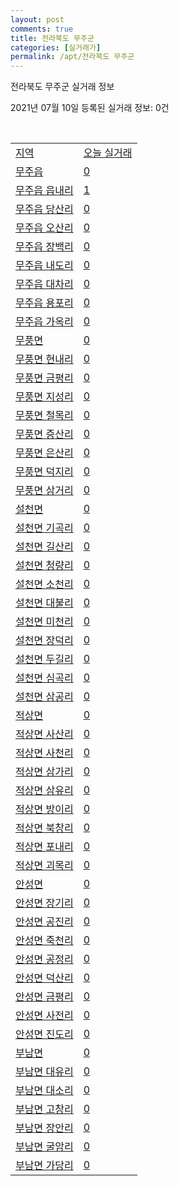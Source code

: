 ```yaml
---
layout: post
comments: true
title: 전라북도 무주군
categories: [실거래가]
permalink: /apt/전라북도 무주군
---
```


전라북도 무주군 실거래 정보

2021년 07월 10일 등록된 실거래 정보: 0건

<script type="text/javascript">
  google.charts.load('current', {'packages':['corechart']});
  google.charts.setOnLoadCallback(drawChart);

  function drawChart() {
    var data = google.visualization.arrayToDataTable([['거래일', '매매', '전월세', '전매'], ['20-07', 5, 16, 0], ['20-08', 1, 23, 0], ['20-09', 10, 12, 0], ['20-10', 4, 3, 0], ['20-11', 5, 3, 0], ['20-12', 12, 2, 0], ['21-01', 16, 2, 0], ['21-02', 14, 5, 0], ['21-03', 7, 1, 0], ['21-04', 18, 2, 0], ['21-05', 14, 1, 0], ['21-06', 2, 2, 0]]);

    var options = {
      title: '최근 1년간 유형별 거래량 추이',
      legend: { position: 'bottom' }
    };

    var chart = new google.visualization.LineChart(document.getElementById('columnchart_material'));
    chart.draw(data, (options));
  }
</script>

<div id="columnchart_material" style="width: 95%; margin-left: -35px"></div>
<br>
<table class="sortable">
  <tr>
    <td><a href="#">지역</a></td>
    <td><a href="#">오늘 실거래</a></td>
  </tr>

  
  <tr class="item">
    <td><a href="전라북도 무주군 무주읍">무주읍</a></td>
    <td><a href="전라북도 무주군 무주읍">0</a></td>
  </tr>
    

  <tr class="item">
    <td><a href="전라북도 무주군 무주읍 읍내리">무주읍 읍내리</a></td>
    <td><a href="전라북도 무주군 무주읍 읍내리">1</a></td>
  </tr>
    

  <tr class="item">
    <td><a href="전라북도 무주군 무주읍 당산리">무주읍 당산리</a></td>
    <td><a href="전라북도 무주군 무주읍 당산리">0</a></td>
  </tr>
    

  <tr class="item">
    <td><a href="전라북도 무주군 무주읍 오산리">무주읍 오산리</a></td>
    <td><a href="전라북도 무주군 무주읍 오산리">0</a></td>
  </tr>
    

  <tr class="item">
    <td><a href="전라북도 무주군 무주읍 장백리">무주읍 장백리</a></td>
    <td><a href="전라북도 무주군 무주읍 장백리">0</a></td>
  </tr>
    

  <tr class="item">
    <td><a href="전라북도 무주군 무주읍 내도리">무주읍 내도리</a></td>
    <td><a href="전라북도 무주군 무주읍 내도리">0</a></td>
  </tr>
    

  <tr class="item">
    <td><a href="전라북도 무주군 무주읍 대차리">무주읍 대차리</a></td>
    <td><a href="전라북도 무주군 무주읍 대차리">0</a></td>
  </tr>
    

  <tr class="item">
    <td><a href="전라북도 무주군 무주읍 용포리">무주읍 용포리</a></td>
    <td><a href="전라북도 무주군 무주읍 용포리">0</a></td>
  </tr>
    

  <tr class="item">
    <td><a href="전라북도 무주군 무주읍 가옥리">무주읍 가옥리</a></td>
    <td><a href="전라북도 무주군 무주읍 가옥리">0</a></td>
  </tr>
    

  <tr class="item">
    <td><a href="전라북도 무주군 무풍면">무풍면</a></td>
    <td><a href="전라북도 무주군 무풍면">0</a></td>
  </tr>
    

  <tr class="item">
    <td><a href="전라북도 무주군 무풍면 현내리">무풍면 현내리</a></td>
    <td><a href="전라북도 무주군 무풍면 현내리">0</a></td>
  </tr>
    

  <tr class="item">
    <td><a href="전라북도 무주군 무풍면 금평리">무풍면 금평리</a></td>
    <td><a href="전라북도 무주군 무풍면 금평리">0</a></td>
  </tr>
    

  <tr class="item">
    <td><a href="전라북도 무주군 무풍면 지성리">무풍면 지성리</a></td>
    <td><a href="전라북도 무주군 무풍면 지성리">0</a></td>
  </tr>
    

  <tr class="item">
    <td><a href="전라북도 무주군 무풍면 철목리">무풍면 철목리</a></td>
    <td><a href="전라북도 무주군 무풍면 철목리">0</a></td>
  </tr>
    

  <tr class="item">
    <td><a href="전라북도 무주군 무풍면 증산리">무풍면 증산리</a></td>
    <td><a href="전라북도 무주군 무풍면 증산리">0</a></td>
  </tr>
    

  <tr class="item">
    <td><a href="전라북도 무주군 무풍면 은산리">무풍면 은산리</a></td>
    <td><a href="전라북도 무주군 무풍면 은산리">0</a></td>
  </tr>
    

  <tr class="item">
    <td><a href="전라북도 무주군 무풍면 덕지리">무풍면 덕지리</a></td>
    <td><a href="전라북도 무주군 무풍면 덕지리">0</a></td>
  </tr>
    

  <tr class="item">
    <td><a href="전라북도 무주군 무풍면 삼거리">무풍면 삼거리</a></td>
    <td><a href="전라북도 무주군 무풍면 삼거리">0</a></td>
  </tr>
    

  <tr class="item">
    <td><a href="전라북도 무주군 설천면">설천면</a></td>
    <td><a href="전라북도 무주군 설천면">0</a></td>
  </tr>
    

  <tr class="item">
    <td><a href="전라북도 무주군 설천면 기곡리">설천면 기곡리</a></td>
    <td><a href="전라북도 무주군 설천면 기곡리">0</a></td>
  </tr>
    

  <tr class="item">
    <td><a href="전라북도 무주군 설천면 길산리">설천면 길산리</a></td>
    <td><a href="전라북도 무주군 설천면 길산리">0</a></td>
  </tr>
    

  <tr class="item">
    <td><a href="전라북도 무주군 설천면 청량리">설천면 청량리</a></td>
    <td><a href="전라북도 무주군 설천면 청량리">0</a></td>
  </tr>
    

  <tr class="item">
    <td><a href="전라북도 무주군 설천면 소천리">설천면 소천리</a></td>
    <td><a href="전라북도 무주군 설천면 소천리">0</a></td>
  </tr>
    

  <tr class="item">
    <td><a href="전라북도 무주군 설천면 대불리">설천면 대불리</a></td>
    <td><a href="전라북도 무주군 설천면 대불리">0</a></td>
  </tr>
    

  <tr class="item">
    <td><a href="전라북도 무주군 설천면 미천리">설천면 미천리</a></td>
    <td><a href="전라북도 무주군 설천면 미천리">0</a></td>
  </tr>
    

  <tr class="item">
    <td><a href="전라북도 무주군 설천면 장덕리">설천면 장덕리</a></td>
    <td><a href="전라북도 무주군 설천면 장덕리">0</a></td>
  </tr>
    

  <tr class="item">
    <td><a href="전라북도 무주군 설천면 두길리">설천면 두길리</a></td>
    <td><a href="전라북도 무주군 설천면 두길리">0</a></td>
  </tr>
    

  <tr class="item">
    <td><a href="전라북도 무주군 설천면 심곡리">설천면 심곡리</a></td>
    <td><a href="전라북도 무주군 설천면 심곡리">0</a></td>
  </tr>
    

  <tr class="item">
    <td><a href="전라북도 무주군 설천면 삼공리">설천면 삼공리</a></td>
    <td><a href="전라북도 무주군 설천면 삼공리">0</a></td>
  </tr>
    

  <tr class="item">
    <td><a href="전라북도 무주군 적상면">적상면</a></td>
    <td><a href="전라북도 무주군 적상면">0</a></td>
  </tr>
    

  <tr class="item">
    <td><a href="전라북도 무주군 적상면 사산리">적상면 사산리</a></td>
    <td><a href="전라북도 무주군 적상면 사산리">0</a></td>
  </tr>
    

  <tr class="item">
    <td><a href="전라북도 무주군 적상면 사천리">적상면 사천리</a></td>
    <td><a href="전라북도 무주군 적상면 사천리">0</a></td>
  </tr>
    

  <tr class="item">
    <td><a href="전라북도 무주군 적상면 삼가리">적상면 삼가리</a></td>
    <td><a href="전라북도 무주군 적상면 삼가리">0</a></td>
  </tr>
    

  <tr class="item">
    <td><a href="전라북도 무주군 적상면 삼유리">적상면 삼유리</a></td>
    <td><a href="전라북도 무주군 적상면 삼유리">0</a></td>
  </tr>
    

  <tr class="item">
    <td><a href="전라북도 무주군 적상면 방이리">적상면 방이리</a></td>
    <td><a href="전라북도 무주군 적상면 방이리">0</a></td>
  </tr>
    

  <tr class="item">
    <td><a href="전라북도 무주군 적상면 북창리">적상면 북창리</a></td>
    <td><a href="전라북도 무주군 적상면 북창리">0</a></td>
  </tr>
    

  <tr class="item">
    <td><a href="전라북도 무주군 적상면 포내리">적상면 포내리</a></td>
    <td><a href="전라북도 무주군 적상면 포내리">0</a></td>
  </tr>
    

  <tr class="item">
    <td><a href="전라북도 무주군 적상면 괴목리">적상면 괴목리</a></td>
    <td><a href="전라북도 무주군 적상면 괴목리">0</a></td>
  </tr>
    

  <tr class="item">
    <td><a href="전라북도 무주군 안성면">안성면</a></td>
    <td><a href="전라북도 무주군 안성면">0</a></td>
  </tr>
    

  <tr class="item">
    <td><a href="전라북도 무주군 안성면 장기리">안성면 장기리</a></td>
    <td><a href="전라북도 무주군 안성면 장기리">0</a></td>
  </tr>
    

  <tr class="item">
    <td><a href="전라북도 무주군 안성면 공진리">안성면 공진리</a></td>
    <td><a href="전라북도 무주군 안성면 공진리">0</a></td>
  </tr>
    

  <tr class="item">
    <td><a href="전라북도 무주군 안성면 죽천리">안성면 죽천리</a></td>
    <td><a href="전라북도 무주군 안성면 죽천리">0</a></td>
  </tr>
    

  <tr class="item">
    <td><a href="전라북도 무주군 안성면 공정리">안성면 공정리</a></td>
    <td><a href="전라북도 무주군 안성면 공정리">0</a></td>
  </tr>
    

  <tr class="item">
    <td><a href="전라북도 무주군 안성면 덕산리">안성면 덕산리</a></td>
    <td><a href="전라북도 무주군 안성면 덕산리">0</a></td>
  </tr>
    

  <tr class="item">
    <td><a href="전라북도 무주군 안성면 금평리">안성면 금평리</a></td>
    <td><a href="전라북도 무주군 안성면 금평리">0</a></td>
  </tr>
    

  <tr class="item">
    <td><a href="전라북도 무주군 안성면 사전리">안성면 사전리</a></td>
    <td><a href="전라북도 무주군 안성면 사전리">0</a></td>
  </tr>
    

  <tr class="item">
    <td><a href="전라북도 무주군 안성면 진도리">안성면 진도리</a></td>
    <td><a href="전라북도 무주군 안성면 진도리">0</a></td>
  </tr>
    

  <tr class="item">
    <td><a href="전라북도 무주군 부남면">부남면</a></td>
    <td><a href="전라북도 무주군 부남면">0</a></td>
  </tr>
    

  <tr class="item">
    <td><a href="전라북도 무주군 부남면 대유리">부남면 대유리</a></td>
    <td><a href="전라북도 무주군 부남면 대유리">0</a></td>
  </tr>
    

  <tr class="item">
    <td><a href="전라북도 무주군 부남면 대소리">부남면 대소리</a></td>
    <td><a href="전라북도 무주군 부남면 대소리">0</a></td>
  </tr>
    

  <tr class="item">
    <td><a href="전라북도 무주군 부남면 고창리">부남면 고창리</a></td>
    <td><a href="전라북도 무주군 부남면 고창리">0</a></td>
  </tr>
    

  <tr class="item">
    <td><a href="전라북도 무주군 부남면 장안리">부남면 장안리</a></td>
    <td><a href="전라북도 무주군 부남면 장안리">0</a></td>
  </tr>
    

  <tr class="item">
    <td><a href="전라북도 무주군 부남면 굴암리">부남면 굴암리</a></td>
    <td><a href="전라북도 무주군 부남면 굴암리">0</a></td>
  </tr>
    

  <tr class="item">
    <td><a href="전라북도 무주군 부남면 가당리">부남면 가당리</a></td>
    <td><a href="전라북도 무주군 부남면 가당리">0</a></td>
  </tr>
    


</table>


    